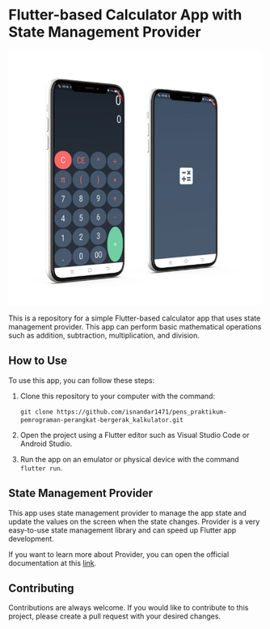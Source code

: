 # Flutter-based Calculator App with State Management Provider

![screenshot of calculator app](docs\img\twin-mockup-right.jpg)

This is a repository for a simple Flutter-based calculator app that uses state management provider. This app can perform basic mathematical operations such as addition, subtraction, multiplication, and division.

## How to Use

To use this app, you can follow these steps:

1. Clone this repository to your computer with the command:

   ```
   git clone https://github.com/isnandar1471/pens_praktikum-pemrograman-perangkat-bergerak_kalkulator.git
   ```

2. Open the project using a Flutter editor such as Visual Studio Code or Android Studio.
3. Run the app on an emulator or physical device with the command `flutter run`.

## State Management Provider

This app uses state management provider to manage the app state and update the values on the screen when the state changes. Provider is a very easy-to-use state management library and can speed up Flutter app development.

If you want to learn more about Provider, you can open the official documentation at this [link](https://pub.dev/packages/provider).

## Contributing

Contributions are always welcome. If you would like to contribute to this project, please create a pull request with your desired changes.
